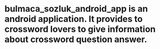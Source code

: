 # bulmaca_sozluk_android_app is an android application. It provides to crossword lovers to give information about crossword question answer.
